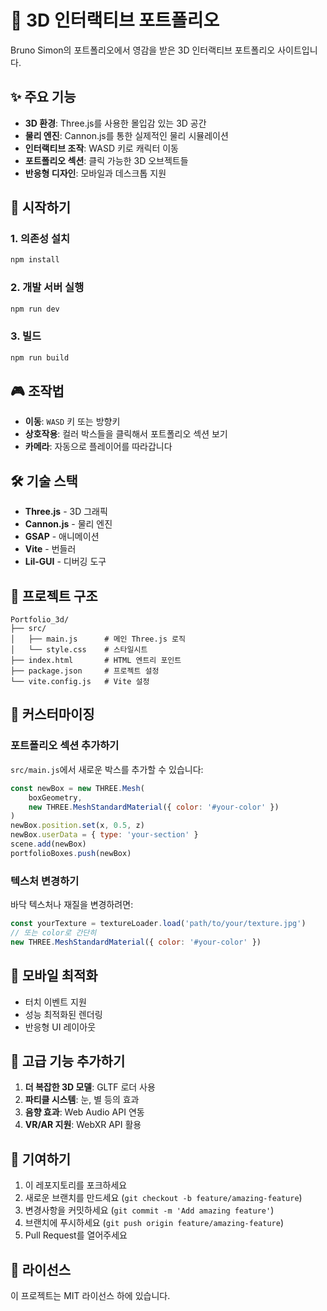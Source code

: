 # 🌟 3D 인터랙티브 포트폴리오

Bruno Simon의 포트폴리오에서 영감을 받은 3D 인터랙티브 포트폴리오 사이트입니다.

## ✨ 주요 기능

- **3D 환경**: Three.js를 사용한 몰입감 있는 3D 공간
- **물리 엔진**: Cannon.js를 통한 실제적인 물리 시뮬레이션  
- **인터랙티브 조작**: WASD 키로 캐릭터 이동
- **포트폴리오 섹션**: 클릭 가능한 3D 오브젝트들
- **반응형 디자인**: 모바일과 데스크톱 지원

## 🚀 시작하기

### 1. 의존성 설치
```bash
npm install
```

### 2. 개발 서버 실행
```bash
npm run dev
```

### 3. 빌드
```bash
npm run build
```

## 🎮 조작법

- **이동**: `WASD` 키 또는 방향키
- **상호작용**: 컬러 박스들을 클릭해서 포트폴리오 섹션 보기
- **카메라**: 자동으로 플레이어를 따라갑니다

## 🛠 기술 스택

- **Three.js** - 3D 그래픽
- **Cannon.js** - 물리 엔진  
- **GSAP** - 애니메이션
- **Vite** - 번들러
- **Lil-GUI** - 디버깅 도구

## 📁 프로젝트 구조

```
Portfolio_3d/
├── src/
│   ├── main.js      # 메인 Three.js 로직
│   └── style.css    # 스타일시트
├── index.html       # HTML 엔트리 포인트
├── package.json     # 프로젝트 설정
└── vite.config.js   # Vite 설정
```

## 🎨 커스터마이징

### 포트폴리오 섹션 추가하기

`src/main.js`에서 새로운 박스를 추가할 수 있습니다:

```javascript
const newBox = new THREE.Mesh(
    boxGeometry,
    new THREE.MeshStandardMaterial({ color: '#your-color' })
)
newBox.position.set(x, 0.5, z)
newBox.userData = { type: 'your-section' }
scene.add(newBox)
portfolioBoxes.push(newBox)
```

### 텍스처 변경하기

바닥 텍스처나 재질을 변경하려면:

```javascript
const yourTexture = textureLoader.load('path/to/your/texture.jpg')
// 또는 color로 간단히
new THREE.MeshStandardMaterial({ color: '#your-color' })
```

## 📱 모바일 최적화

- 터치 이벤트 지원
- 성능 최적화된 렌더링
- 반응형 UI 레이아웃

## 🔧 고급 기능 추가하기

1. **더 복잡한 3D 모델**: GLTF 로더 사용
2. **파티클 시스템**: 눈, 별 등의 효과
3. **음향 효과**: Web Audio API 연동
4. **VR/AR 지원**: WebXR API 활용

## 🤝 기여하기

1. 이 레포지토리를 포크하세요
2. 새로운 브랜치를 만드세요 (`git checkout -b feature/amazing-feature`)
3. 변경사항을 커밋하세요 (`git commit -m 'Add amazing feature'`)
4. 브랜치에 푸시하세요 (`git push origin feature/amazing-feature`)
5. Pull Request를 열어주세요

## 📄 라이선스

이 프로젝트는 MIT 라이선스 하에 있습니다. 